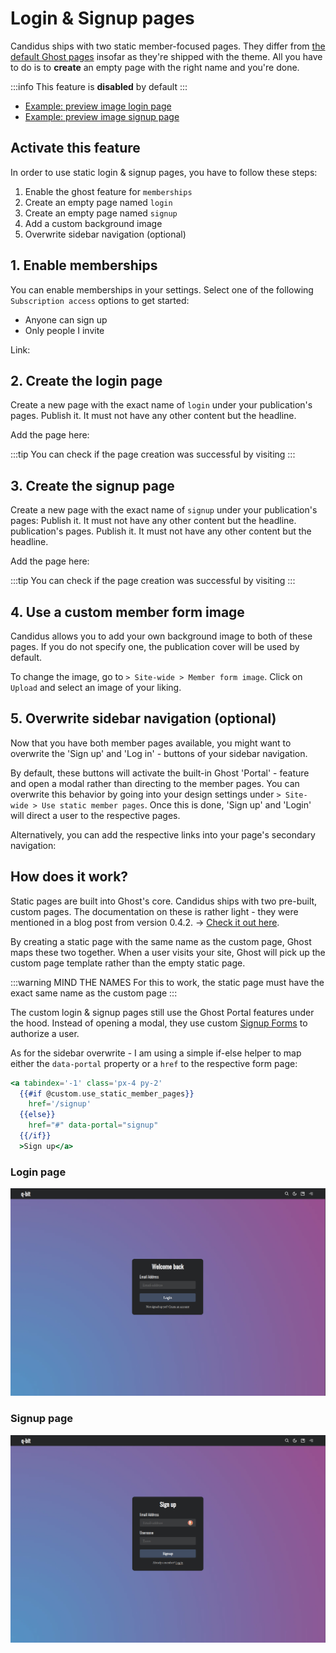 <script setup>
  import SiteOutput from '../../../components/SiteOutput.vue'
  import Grid from '../../../components/Grid.vue';
</script>

# Login & Signup pages

Candidus ships with two static member-focused pages. They differ from [the default Ghost pages](https://ghost.org/docs/publishing/#pages) insofar as they're shipped with the theme. All you have to do is to **create** an empty page with the right name and you're done.

:::info
This feature is **disabled** by default
:::

- [Example: preview image login page](#login-page)
- [Example: preview image signup page](#signup-page)


## Activate this feature

In order to use static login & signup pages, you have to follow these steps:

1. Enable the ghost feature for `memberships`
2. Create an empty page named `login`
3. Create an empty page named `signup`
4.  Add a custom background image
5. Overwrite sidebar navigation (optional)

## 1. Enable memberships

You can enable memberships in your settings. Select one of the following `Subscription access` options to get started:

- Anyone can sign up
- Only people I invite

Link: <SiteOutput path="ghost/#/settings/members" />

## 2. Create the login page

Create a new page with the exact name of `login` under your publication's pages. Publish it. It must not have any other content but the headline.

Add the page here: <SiteOutput path="ghost/#/pages" />

:::tip
You can check if the page creation was successful by visiting <SiteOutput path="login" />
:::

## 3. Create the signup page

Create a new page with the exact name of `signup` under your publication's pages:   Publish it. It must not have any other content but the headline.
 publication's pages. Publish it. It must not have any other content but the headline.

Add the page here: <SiteOutput path="ghost/#/pages" />

:::tip
You can check if the page creation was successful by visiting <SiteOutput path="signup" />
:::

## 4. Use a custom member form image

Candidus allows you to add your own background image to both of these pages. If you do not specify one, the publication cover will be used by default.

To change the image, go to <SiteOutput path="ghost/#/settings/design" /> `> Site-wide > Member form image`. Click on `Upload` and select an image of your liking.


## 5. Overwrite sidebar navigation (optional)

Now that you have both member pages available, you might want to overwrite the 'Sign up' and 'Log in' - buttons of your sidebar navigation.

By default, these buttons will activate the built-in Ghost 'Portal' - feature and open a modal rather than directing to the member pages. You can overwrite this behavior by going into your design settings under <SiteOutput path="ghost/#/settings/design" /> `> Site-wide > Use static member pages`. Once this is done, 'Sign up' and 'Login' will direct a user to the respective pages.

Alternatively, you can add the respective links into your page's secondary navigation: <SiteOutput path="ghost/#/settings/navigation" />

## How does it work?

Static pages are built into Ghost's core. Candidus ships with two pre-built, custom pages. The documentation on these is rather light - they were mentioned in a blog post from version 0.4.2. -> [Check it out here](https://ghost.org/changelog/new-for-themes-0-4-2/#custompagetemplates).

By creating a static page with the same name as the custom page, Ghost maps these two together. When a user visits your site, Ghost will pick up the custom page template rather than the empty static page.

:::warning MIND THE NAMES
For this to work, the static page must have the exact same name as the custom page
:::

The custom login & signup pages still use the Ghost Portal features under the hood. Instead of opening a modal, they use custom [Signup Forms](https://ghost.org/docs/themes/members/#signup-forms) to authorize a user.

As for the sidebar overwrite - I am using a simple if-else helper to map either the `data-portal` property or a `href` to the respective form page:

```hbs | Expanded for easier readablity
<a tabindex='-1' class='px-4 py-2'
  {{#if @custom.use_static_member_pages}}
    href='/signup'
  {{else}}
    href="#" data-portal="signup"
  {{/if}}
  >Sign up</a>
```

### Login page

![](../../assets/candidus-feature-static-page-login.png)

### Signup page

![](../../assets/candidus-feature-static-page-signup.png)